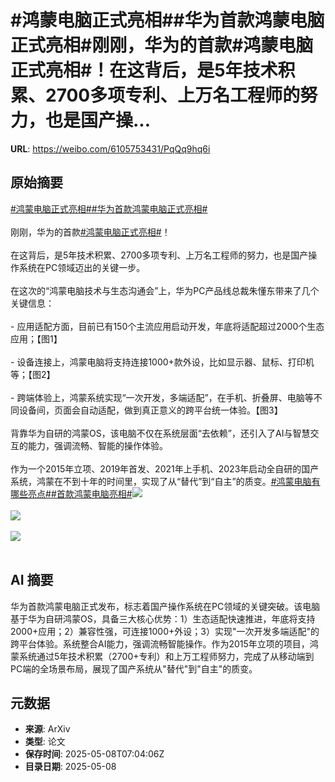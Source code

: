 # #鸿蒙电脑正式亮相##华为首款鸿蒙电脑正式亮相#刚刚，华为的首款#鸿蒙电脑正式亮相#！在这背后，是5年技术积累、2700多项专利、上万名工程师的努力，也是国产操...

**URL**: https://weibo.com/6105753431/PqQq9hq6i

## 原始摘要

<a href="https://m.weibo.cn/search?containerid=231522type%3D1%26t%3D10%26q%3D%23%E9%B8%BF%E8%92%99%E7%94%B5%E8%84%91%E6%AD%A3%E5%BC%8F%E4%BA%AE%E7%9B%B8%23&amp;extparam=%23%E9%B8%BF%E8%92%99%E7%94%B5%E8%84%91%E6%AD%A3%E5%BC%8F%E4%BA%AE%E7%9B%B8%23" data-hide=""><span class="surl-text">#鸿蒙电脑正式亮相#</span></a><a href="https://m.weibo.cn/search?containerid=231522type%3D1%26t%3D10%26q%3D%23%E5%8D%8E%E4%B8%BA%E9%A6%96%E6%AC%BE%E9%B8%BF%E8%92%99%E7%94%B5%E8%84%91%E6%AD%A3%E5%BC%8F%E4%BA%AE%E7%9B%B8%23&amp;extparam=%23%E5%8D%8E%E4%B8%BA%E9%A6%96%E6%AC%BE%E9%B8%BF%E8%92%99%E7%94%B5%E8%84%91%E6%AD%A3%E5%BC%8F%E4%BA%AE%E7%9B%B8%23" data-hide=""><span class="surl-text">#华为首款鸿蒙电脑正式亮相#</span></a><br><br>刚刚，华为的首款<a href="https://m.weibo.cn/search?containerid=231522type%3D1%26t%3D10%26q%3D%23%E9%B8%BF%E8%92%99%E7%94%B5%E8%84%91%E6%AD%A3%E5%BC%8F%E4%BA%AE%E7%9B%B8%23&amp;extparam=%23%E9%B8%BF%E8%92%99%E7%94%B5%E8%84%91%E6%AD%A3%E5%BC%8F%E4%BA%AE%E7%9B%B8%23" data-hide=""><span class="surl-text">#鸿蒙电脑正式亮相#</span></a>！<br><br>在这背后，是5年技术积累、2700多项专利、上万名工程师的努力，也是国产操作系统在PC领域迈出的关键一步。<br><br>在这次的“鸿蒙电脑技术与生态沟通会”上，华为PC产品线总裁朱懂东带来了几个关键信息：<br><br>- 应用适配方面，目前已有150个主流应用启动开发，年底将适配超过2000个生态应用；【图1】<br><br>- 设备连接上，鸿蒙电脑将支持连接1000+款外设，比如显示器、鼠标、打印机等；【图2】<br><br>- 跨端体验上，鸿蒙系统实现“一次开发，多端适配”，在手机、折叠屏、电脑等不同设备间，页面会自动适配，做到真正意义的跨平台统一体验。【图3】<br><br>背靠华为自研的鸿蒙OS，该电脑不仅在系统层面“去依赖”，还引入了AI与智慧交互的能力，强调流畅、智能的操作体验。<br><br>作为一个2015年立项、2019年首发、2021年上手机、2023年启动全自研的国产系统，鸿蒙在不到十年的时间里，实现了从“替代”到“自主”的质变。<a href="https://m.weibo.cn/search?containerid=231522type%3D1%26t%3D10%26q%3D%23%E9%B8%BF%E8%92%99%E7%94%B5%E8%84%91%E6%9C%89%E5%93%AA%E4%BA%9B%E4%BA%AE%E7%82%B9%23&amp;extparam=%23%E9%B8%BF%E8%92%99%E7%94%B5%E8%84%91%E6%9C%89%E5%93%AA%E4%BA%9B%E4%BA%AE%E7%82%B9%23" data-hide=""><span class="surl-text">#鸿蒙电脑有哪些亮点#</span></a><a href="https://m.weibo.cn/search?containerid=231522type%3D1%26t%3D10%26q%3D%23%E9%A6%96%E6%AC%BE%E9%B8%BF%E8%92%99%E7%94%B5%E8%84%91%E4%BA%AE%E7%9B%B8%23&amp;extparam=%23%E9%A6%96%E6%AC%BE%E9%B8%BF%E8%92%99%E7%94%B5%E8%84%91%E4%BA%AE%E7%9B%B8%23" data-hide=""><span class="surl-text">#首款鸿蒙电脑亮相#</span></a><img style="" src="https://tvax1.sinaimg.cn/large/006Fd7o3gy1i17w28abq8j30zk0qo7rn.jpg" referrerpolicy="no-referrer"><br><br><img style="" src="https://tvax3.sinaimg.cn/large/006Fd7o3gy1i17w2an0tdj30zk0qo1kx.jpg" referrerpolicy="no-referrer"><br><br><img style="" src="https://tvax3.sinaimg.cn/large/006Fd7o3gy1i17w2dgtj4j312c0ss4qp.jpg" referrerpolicy="no-referrer"><br><br>

## AI 摘要

华为首款鸿蒙电脑正式发布，标志着国产操作系统在PC领域的关键突破。该电脑基于华为自研鸿蒙OS，具备三大核心优势：1）生态适配快速推进，年底将支持2000+应用；2）兼容性强，可连接1000+外设；3）实现"一次开发多端适配"的跨平台体验。系统整合AI能力，强调流畅智能操作。作为2015年立项的项目，鸿蒙系统通过5年技术积累（2700+专利）和上万工程师努力，完成了从移动端到PC端的全场景布局，展现了国产系统从"替代"到"自主"的质变。

## 元数据

- **来源**: ArXiv
- **类型**: 论文
- **保存时间**: 2025-05-08T07:04:06Z
- **目录日期**: 2025-05-08
